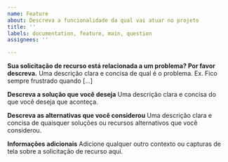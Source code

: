 ```yaml
---
name: Feature
about: Descreva a funcionalidade da qual vai atuar no projeto
title: ''
labels: documentation, feature, main, question
assignees: ''

---
```


**Sua solicitação de recurso está relacionada a um problema? Por favor descreva.** 
Uma descrição clara e concisa de qual é o problema. Ex. Fico sempre frustrado quando [...]

 **Descreva a solução que você deseja** 
Uma descrição clara e concisa do que você deseja que aconteça. 

**Descreva as alternativas que você considerou** 
Uma descrição clara e concisa de quaisquer soluções ou recursos alternativos que você considerou. 

**Informações adicionais** 
Adicione qualquer outro contexto ou capturas de tela sobre a solicitação de recurso aqui.
